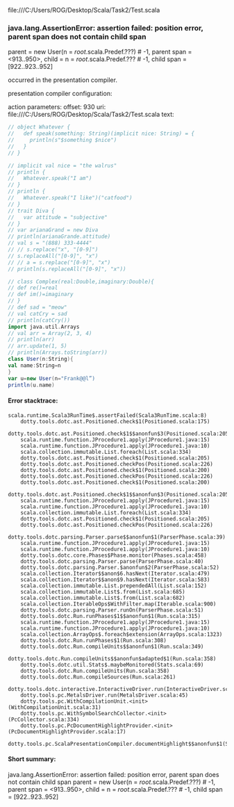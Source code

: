 file:///C:/Users/ROG/Desktop/Scala/Task2/Test.scala
### java.lang.AssertionError: assertion failed: position error, parent span does not contain child span
parent      = new User(n = _root_.scala.Predef.???) # -1,
parent span = <913..950>,
child       = n = _root_.scala.Predef.??? # -1,
child span  = [922..923..952]

occurred in the presentation compiler.

presentation compiler configuration:


action parameters:
offset: 930
uri: file:///C:/Users/ROG/Desktop/Scala/Task2/Test.scala
text:
```scala
// object Whatever {
//   def speak(something: String)(implicit nice: String) = {
//     println(s"$something $nice")
//   }
// }

// implicit val nice = "the walrus"
// println {
//   Whatever.speak("I am")
// }
// println {
//   Whatever.speak("I like")("catfood")
// }
// trait Diva {
//   var attitude = "subjective"
// }
// var arianaGrand = new Diva
// println(arianaGrande.attitude)
// val s = "(888) 333-4444"
// // s.replace("x", "[0-9]")
// s.replaceAll("[0-9]", "x")
// // a = s.replace("[0-9]", "x")
// println(s.replaceAll("[0-9]", "x"))

// class Complex(real:Double,imaginary:Double){
// def re()=real
// def im()=imaginary
// }
// def sad = "meow"
// val catCry = sad
// println(catCry())
import java.util.Arrays
// val arr = Array(2, 3, 4)
// println(arr)
// arr.update(1, 5)
// println(Arrays.toString(arr))
class User(n:String){
val name:String=n
}
var u=new User(n="Frank@@l”)
println(u.name)

```



#### Error stacktrace:

```
scala.runtime.Scala3RunTime$.assertFailed(Scala3RunTime.scala:8)
	dotty.tools.dotc.ast.Positioned.check$1(Positioned.scala:175)
	dotty.tools.dotc.ast.Positioned.check$1$$anonfun$3(Positioned.scala:205)
	scala.runtime.function.JProcedure1.apply(JProcedure1.java:15)
	scala.runtime.function.JProcedure1.apply(JProcedure1.java:10)
	scala.collection.immutable.List.foreach(List.scala:334)
	dotty.tools.dotc.ast.Positioned.check$1(Positioned.scala:205)
	dotty.tools.dotc.ast.Positioned.checkPos(Positioned.scala:226)
	dotty.tools.dotc.ast.Positioned.check$1(Positioned.scala:200)
	dotty.tools.dotc.ast.Positioned.checkPos(Positioned.scala:226)
	dotty.tools.dotc.ast.Positioned.check$1(Positioned.scala:200)
	dotty.tools.dotc.ast.Positioned.check$1$$anonfun$3(Positioned.scala:205)
	scala.runtime.function.JProcedure1.apply(JProcedure1.java:15)
	scala.runtime.function.JProcedure1.apply(JProcedure1.java:10)
	scala.collection.immutable.List.foreach(List.scala:334)
	dotty.tools.dotc.ast.Positioned.check$1(Positioned.scala:205)
	dotty.tools.dotc.ast.Positioned.checkPos(Positioned.scala:226)
	dotty.tools.dotc.parsing.Parser.parse$$anonfun$1(ParserPhase.scala:39)
	scala.runtime.function.JProcedure1.apply(JProcedure1.java:15)
	scala.runtime.function.JProcedure1.apply(JProcedure1.java:10)
	dotty.tools.dotc.core.Phases$Phase.monitor(Phases.scala:458)
	dotty.tools.dotc.parsing.Parser.parse(ParserPhase.scala:40)
	dotty.tools.dotc.parsing.Parser.$anonfun$2(ParserPhase.scala:52)
	scala.collection.Iterator$$anon$6.hasNext(Iterator.scala:479)
	scala.collection.Iterator$$anon$9.hasNext(Iterator.scala:583)
	scala.collection.immutable.List.prependedAll(List.scala:152)
	scala.collection.immutable.List$.from(List.scala:685)
	scala.collection.immutable.List$.from(List.scala:682)
	scala.collection.IterableOps$WithFilter.map(Iterable.scala:900)
	dotty.tools.dotc.parsing.Parser.runOn(ParserPhase.scala:51)
	dotty.tools.dotc.Run.runPhases$1$$anonfun$1(Run.scala:315)
	scala.runtime.function.JProcedure1.apply(JProcedure1.java:15)
	scala.runtime.function.JProcedure1.apply(JProcedure1.java:10)
	scala.collection.ArrayOps$.foreach$extension(ArrayOps.scala:1323)
	dotty.tools.dotc.Run.runPhases$1(Run.scala:308)
	dotty.tools.dotc.Run.compileUnits$$anonfun$1(Run.scala:349)
	dotty.tools.dotc.Run.compileUnits$$anonfun$adapted$1(Run.scala:358)
	dotty.tools.dotc.util.Stats$.maybeMonitored(Stats.scala:69)
	dotty.tools.dotc.Run.compileUnits(Run.scala:358)
	dotty.tools.dotc.Run.compileSources(Run.scala:261)
	dotty.tools.dotc.interactive.InteractiveDriver.run(InteractiveDriver.scala:161)
	dotty.tools.pc.MetalsDriver.run(MetalsDriver.scala:45)
	dotty.tools.pc.WithCompilationUnit.<init>(WithCompilationUnit.scala:31)
	dotty.tools.pc.WithSymbolSearchCollector.<init>(PcCollector.scala:334)
	dotty.tools.pc.PcDocumentHighlightProvider.<init>(PcDocumentHighlightProvider.scala:17)
	dotty.tools.pc.ScalaPresentationCompiler.documentHighlight$$anonfun$1(ScalaPresentationCompiler.scala:178)
```
#### Short summary: 

java.lang.AssertionError: assertion failed: position error, parent span does not contain child span
parent      = new User(n = _root_.scala.Predef.???) # -1,
parent span = <913..950>,
child       = n = _root_.scala.Predef.??? # -1,
child span  = [922..923..952]